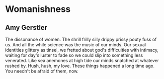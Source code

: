 # Womanishness
## Amy Gerstler
The dissonance of women. The shrill frilly silly
drippy prissy pouty fuss of us. And all the while
science was the music of our minds. Our sexual
identities glittery as tinsel, we fretted about god's
difficulties with intimacy, waiting for day's luster
to fade so we could slip into something less
venerated. Like sea anemones at high tide
our minds snatched at whatever rushed by.
Hush, hush, my love. These things happened
a long time ago. You needn't be afraid of them, now.